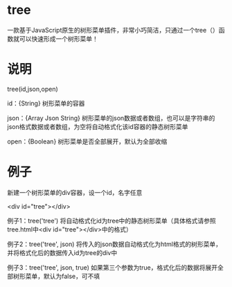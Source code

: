 # tree
一款基于JavaScript原生的树形菜单插件，非常小巧简洁，只通过一个tree（）函数就可以快速形成一个树形菜单！

# 说明
tree(id,json,open)

id：{String} 树形菜单的容器

json：{Array Json String} 树形菜单的json数据或者数组，也可以是字符串的json格式数据或者数组，为空将自动格式化该id容器的静态树形菜单

open：{Boolean} 树形菜单是否全部展开，默认为全部收缩

# 例子
新建一个树形菜单的div容器，设一个id，名字任意

&lt;div id="tree"&gt;&lt;/div&gt;

例子1：tree('tree') 将自动格式化id为tree中的静态树形菜单（具体格式请参照tree.html中&lt;div id="tree"&gt;&lt;/div&gt;中的格式）

例子2：tree('tree', json) 将传入的json数据自动格式化为html格式的树形菜单，并将格式化后的数据传入id为tree的div中

例子3：tree('tree', json, true) 如果第三个参数为true，格式化后的数据将展开全部树形菜单，默认为false，可不填
